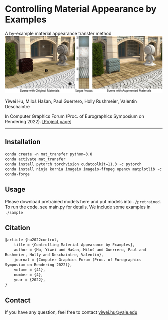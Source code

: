 # Controlling Material Appearance by Examples

A by-example material appearance transfer method
![teaser](teaser.jpg)

Yiwei Hu, Miloš Hašan, Paul Guerrero, Holly Rushmeier, Valentin Deschaintre

In Computer Graphics Forum (Proc. of Eurographics Symposium on Rendering 2022). [[Project page]](https://yiweihu.netlify.app/project/hu2022control/)

---
## Installation
```
conda create -n mat_transfer python=3.8
conda activate mat_transfer
conda install pytorch torchvision cudatoolkit=11.3 -c pytorch
conda install ninja kornia imageio imageio-ffmpeg opencv matplotlib -c conda-forge
```
## Usage
Please download pretrained models here and put models into `./pretrained`. To run the code, see main.py for details. 
We include some examples in `./sample`

## Citation
```
@article {hu2022control,
	title = {Controlling Material Appearance by Examples},
	author = {Hu, Yiwei and Hašan, Miloš and Guerrero, Paul and Rushmeier, Holly and Deschaintre, Valentin},
	journal = {Computer Graphics Forum (Proc. of Eurographics Symposium on Rendering 2022)},
	volume = {41},
	number = {4},
	year = {2022},
}
```

## Contact
If you have any question, feel free to contact yiwei.hu@yale.edu